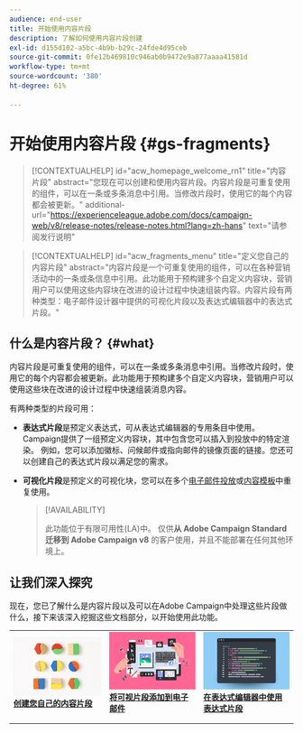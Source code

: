 ```yaml
---
audience: end-user
title: 开始使用内容片段
description: 了解如何使用内容片段创建
exl-id: d155d102-a5bc-4b9b-b29c-24fde4d95ceb
source-git-commit: 0fe12b469810c946ab0b9472e9a877aaaa41581d
workflow-type: tm+mt
source-wordcount: '380'
ht-degree: 61%

---
```


# 开始使用内容片段 {#gs-fragments}

>[!CONTEXTUALHELP]
>id="acw_homepage_welcome_rn1"
>title="内容片段"
>abstract="您现在可以创建和使用内容片段。内容片段是可重复使用的组件，可以在一条或多条消息中引用。当修改片段时，使用它的每个内容都会被更新。"
>additional-url="https://experienceleague.adobe.com/docs/campaign-web/v8/release-notes/release-notes.html?lang=zh-hans" text="请参阅发行说明"

>[!CONTEXTUALHELP]
>id="acw_fragments_menu"
>title="定义您自己的内容片段"
>abstract="内容片段是一个可重复使用的组件，可以在各种营销活动中的一条或条信息中引用。此功能用于预构建多个自定义内容块，营销用户可以使用这些内容块在改进的设计过程中快速组装内容。内容片段有两种类型：电子邮件设计器中提供的可视化片段以及表达式编辑器中的表达式片段。"

## 什么是内容片段？ {#what}

内容片段是可重复使用的组件，可以在一条或多条消息中引用。当修改片段时，使用它的每个内容都会被更新。此功能用于预构建多个自定义内容块，营销用户可以使用这些块在改进的设计过程中快速组装消息内容。

有两种类型的片段可用：

* **表达式片段**&#x200B;是预定义表达式，可从表达式编辑器的专用条目中使用。 Campaign提供了一组预定义内容块，其中包含您可以插入到投放中的特定渲染。 例如，您可以添加徽标、问候邮件或指向邮件的镜像页面的链接。您还可以创建自己的表达式片段以满足您的需求。

* **可视化片段**&#x200B;是预定义的可视化块，您可以在多个[电子邮件投放](../email/get-started-email-designer.md)或[内容模板](../email/use-email-templates.md)中重复使用。

  >[!AVAILABILITY]
  >
  >此功能位于有限可用性(LA)中。 仅供&#x200B;**从 Adobe Campaign Standard 迁移到 Adobe Campaign v8** 的客户使用，并且不能部署在任何其他环境上。

## 让我们深入探究

现在，您已了解什么是内容片段以及可以在Adobe Campaign中处理这些片段做什么，接下来该深入挖掘这些文档部分，以开始使用此功能。

<table style="table-layout:fixed"><tr style="border: 0;">
<td>
<a href="create-fragment.md">
<img alt="创建您自己的表达式片段" src="assets/do-not-localize/create-fragment.png">
</a>
<div>
<a href="create-fragment.md"><strong>创建您自己的内容片段</strong></a>
</div>
<p>
</td>
<td>
<a href="use-visual-fragments.md">
<img alt="将可视片段添加到电子邮件" src="assets/do-not-localize/visual.png">
</a>
<div><a href="use-visual-fragments.md"><strong>将可视片段添加到电子邮件</strong>
</div>
<p>
</td>
<td>
<a href="use-expression-fragments.md">
<img alt="将表达式片段添加到表达式编辑器" src="assets/do-not-localize/expression.png">
</a>
<div>
<a href="use-expression-fragments.md"><strong>在表达式编辑器中使用表达式片段</strong></a>
</div>
<p></td>
</tr></table>
